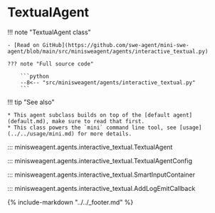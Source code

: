 # TextualAgent

!!! note "TextualAgent class"

    - [Read on GitHub](https://github.com/swe-agent/mini-swe-agent/blob/main/src/minisweagent/agents/interactive_textual.py)

    ??? note "Full source code"

        ```python
        --8<-- "src/minisweagent/agents/interactive_textual.py"
        ```

!!! tip "See also"

    * This agent subclass builds on top of the [default agent](default.md), make sure to read that first.
    * This class powers the `mini` command line tool, see [usage](../../usage/mini.md) for more details.


::: minisweagent.agents.interactive_textual.TextualAgent

::: minisweagent.agents.interactive_textual.TextualAgentConfig

::: minisweagent.agents.interactive_textual.SmartInputContainer

::: minisweagent.agents.interactive_textual.AddLogEmitCallback

{% include-markdown "../../_footer.md" %}